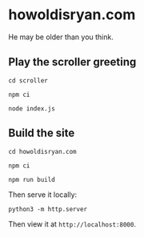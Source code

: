 # howoldisryan.com

He may be older than you think.

## Play the scroller greeting

```shell
cd scroller

npm ci

node index.js
```

## Build the site

```shell
cd howoldisryan.com

npm ci

npm run build
```

Then serve it locally:

```shell
python3 -m http.server
```

Then view it at `http://localhost:8000`.
